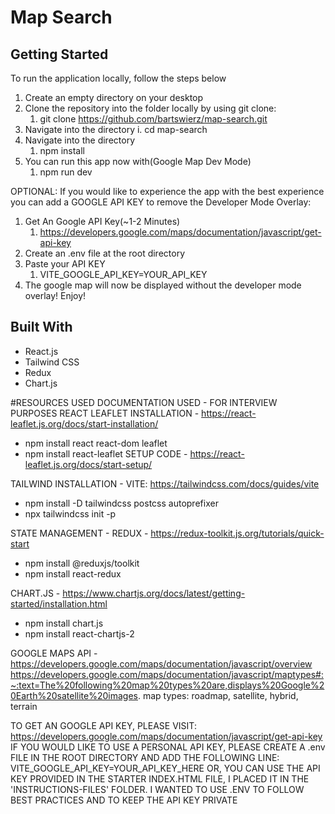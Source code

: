 # Map Search

## Getting Started
To run the application locally, follow the steps below

1. Create an empty directory on your desktop
2. Clone the repository into the folder locally by using git clone:
   1. git clone https://github.com/bartswierz/map-search.git
3. Navigate into the directory
   i. cd map-search
4. Navigate into the directory
   1. npm install
5. You can run this app now with(Google Map Dev Mode)
   1. npm run dev
   
OPTIONAL: If you would like to experience the app with the best experience you can add a GOOGLE API KEY to remove the Developer Mode Overlay:
1. Get An Google API Key(~1-2 Minutes)
   1. https://developers.google.com/maps/documentation/javascript/get-api-key
2. Create an .env file at the root directory
3. Paste your API KEY
   1. VITE_GOOGLE_API_KEY=YOUR_API_KEY
4. The google map will now be displayed without the developer mode overlay! Enjoy!

## Built With
- React.js
- Tailwind CSS
- Redux
- Chart.js

#RESOURCES USED
DOCUMENTATION USED - FOR INTERVIEW PURPOSES
REACT LEAFLET INSTALLATION - https://react-leaflet.js.org/docs/start-installation/

- npm install react react-dom leaflet
- npm install react-leaflet
  SETUP CODE - https://react-leaflet.js.org/docs/start-setup/

TAILWIND INSTALLATION - VITE: https://tailwindcss.com/docs/guides/vite

- npm install -D tailwindcss postcss autoprefixer
- npx tailwindcss init -p

STATE MANAGEMENT - REDUX - https://redux-toolkit.js.org/tutorials/quick-start

- npm install @reduxjs/toolkit
- npm install react-redux

CHART.JS - https://www.chartjs.org/docs/latest/getting-started/installation.html

- npm install chart.js
- npm install react-chartjs-2

GOOGLE MAPS API - https://developers.google.com/maps/documentation/javascript/overview
https://developers.google.com/maps/documentation/javascript/maptypes#:~:text=The%20following%20map%20types%20are,displays%20Google%20Earth%20satellite%20images.
map types: roadmap, satellite, hybrid, terrain

TO GET AN GOOGLE API KEY, PLEASE VISIT: https://developers.google.com/maps/documentation/javascript/get-api-key
IF YOU WOULD LIKE TO USE A PERSONAL API KEY, PLEASE CREATE A .env FILE IN THE ROOT DIRECTORY AND ADD THE FOLLOWING LINE: VITE_GOOGLE_API_KEY=YOUR_API_KEY_HERE
OR, YOU CAN USE THE API KEY PROVIDED IN THE STARTER INDEX.HTML FILE, I PLACED IT IN THE 'INSTRUCTIONS-FILES' FOLDER. I WANTED TO USE .ENV TO FOLLOW BEST PRACTICES AND TO KEEP THE API KEY PRIVATE
